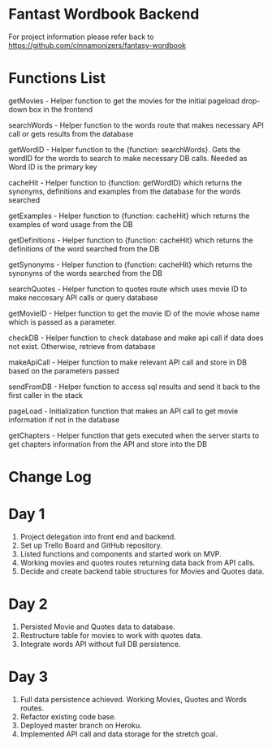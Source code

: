 # Fantast Wordbook Backend

For project information please refer back to https://github.com/cinnamonizers/fantasy-wordbook

# Functions List

getMovies - Helper function to get the movies for the initial pageload drop-down box in the frontend

searchWords - Helper function to the words route that makes necessary API call or gets results from the database

getWordID - Helper function to the {function: searchWords}. Gets the wordID for the words to search to make necessary DB calls. Needed as Word ID is the primary key

cacheHit - Helper function to {function: getWordID} which returns the synonyms, definitions and examples from the database for the words searched

getExamples - Helper function to {function: cacheHit} which returns the examples of word usage from the DB

getDefinitions - Helper function to {function: cacheHit} which returns the definitions of the word searched from the DB

getSynonyms - Helper function to {function: cacheHit} which returns the synonyms of the words searched from the DB

searchQuotes - Helper function to quotes route which uses movie ID to make neccesary API calls or query database

getMovieID - Helper function to get the movie ID of the movie whose name which is passed as a parameter.

checkDB - Helper function to check database and make api call if data does not exist.
Otherwise, retrieve from database

makeApiCall - Helper function to make relevant API call and store in DB based on the parameters passed

sendFromDB - Helper function to access sql results and send it back to the first caller in the stack

pageLoad - Initialization function that makes an API call to get movie information if not in the database

getChapters - Helper function that gets executed when the server starts to get chapters information from the API and store into the DB

# Change Log

# Day 1

1. Project delegation into front end and backend. 
2. Set up Trello Board and GitHub repository.
3. Listed functions and components and started work on MVP.
4. Working movies and quotes routes returning data back from API calls.
5. Decide and create backend table structures for Movies and Quotes data.

# Day 2

1. Persisted Movie and Quotes data to database.
2. Restructure table for movies to work with quotes data. 
3. Integrate words API without full DB persistence.

# Day 3

1. Full data persistence achieved. Working Movies, Quotes and Words routes.
2. Refactor existing code base.
3. Deployed master branch on Heroku.
4. Implemented API call and data storage for the stretch goal.